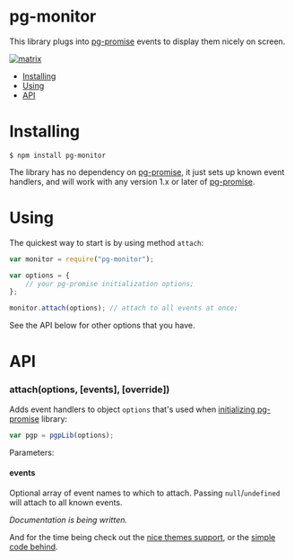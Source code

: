 pg-monitor
===========

This library plugs into [pg-promise] events to display them nicely on screen.

[![matrix](http://s2.postimg.org/4hgqhkzih/matrix.gif)](http://s2.postimg.org/4hgqhkzih/matrix.gif)

* [Installing](#installing)
* [Using](#using)
* [API](#api)

# Installing
```
$ npm install pg-monitor
```

The library has no dependency on [pg-promise], it just sets up known event handlers,
and will work with any version 1.x or later of [pg-promise].

# Using

The quickest way to start is by using method `attach`:
```javascript
var monitor = require("pg-monitor");

var options = {
    // your pg-promise initialization options;
};

monitor.attach(options); // attach to all events at once;
```

See the API below for other options that you have.

# API

### attach(options, [events], [override])

Adds event handlers to object `options` that's used when [initializing pg-promise](https://github.com/vitaly-t/pg-promise#2-initializing) library:
```javascript
var pgp = pgpLib(options);
```
Parameters:
#### events
Optional array of event names to which to attach. Passing `null`/`undefined` will attach
to all known events.

*Documentation is being written.*

And for the time being check out the [nice themes support](https://github.com/vitaly-t/pg-monitor/wiki/Color-Themes),
or the [simple code behind](https://github.com/vitaly-t/pg-monitor/blob/master/lib/index.js).


[pg-promise]:https://github.com/vitaly-t/pg-promise
